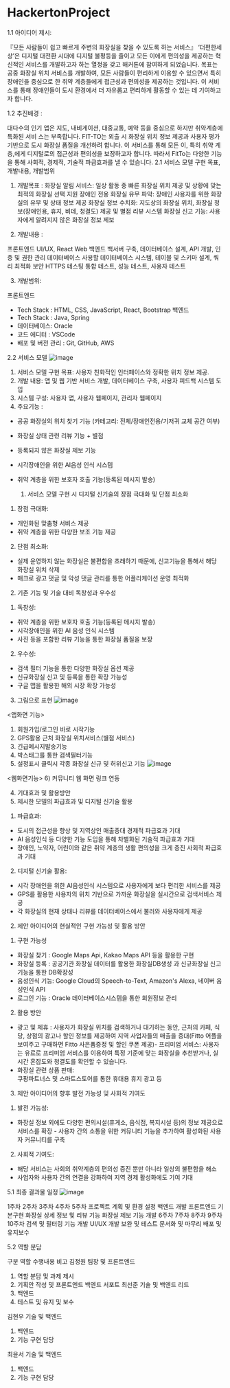# HackertonProject


1.1 아이디어 제시: 


『모든 사람들이 쉽고 빠르게 주변의 화장실을 찾을 수 있도록 하는 서비스』
 ‘더편한세상’은 디지털 대전환 시대에 디지털 불평등을 줄이고 모든 이에게 편의성을 제공하는 혁신적인 서비스를 개발하고자 하는 열정을 갖고 해커톤에 참여하게 되었습니다. 목표는 공중 화장실 위치 서비스를 개발하여, 모든 사람들이 편리하게 이용할 수 있으면서 특히 장애인을 중심으로 한 취약 계층들에게 접근성과 편의성을 제공하는 것입니다. 이 서비스를 통해 장애인들이 도시 환경에서 더 자유롭고 편리하게 활동할 수 있는 데 기여하고자 합니다. 



1.2 추진배경 : 


 대다수의 인기 앱은 지도, 내비게이션, 대중교통, 예약 등을 중심으로 하지만 취약계층에 특화된 서비 스는 부족합니다. FIT-TO는 외출 시 화장실 위치 정보 제공과 사용자 평가 기반으로 도시 화장실 품질을 개선하려 합니다. 이 서비스를 통해 모든 이, 특히 취약 계층,에게 디지털로의 접근성과 편의성을 보장하고자 합니다. 따라서 FitTo는 다양한 기능을 통해 사회적, 경제적, 기술적 파급효과를 낼 수 있습니다.
 2.1 서비스 모델 구현 목표, 개발내용, 개발범위 
1) 개발목표 : 
화장실 알림 서비스: 일상 활동 중 빠른 화장실 위치 제공 및 상황에 맞는 최적의 화장실 선택 지원
장애인 전용 화장실 유무 파악: 장애인 사용자를 위한 화장실의 유무 및 상태 정보 제공
화장실 정보 수치화: 지도상의 화장실 위치, 화장실 정보(장애인용, 휴지, 비데, 청결도) 제공 및 별점 리뷰 시스템
화장실 신고 기능: 사용자에게 알려지지 않은 화장실 정보 제보

2) 개발내용 :

프론트엔드
UI/UX, React Web
백엔드
백서버 구축, 데이터베이스 설계, API 개발, 인증 및 권한 관리
데이터베이스
사용할 데이터베이스 시스템, 테이블 및 스키마 설계, 쿼리 최적화
보안
HTTPS 
테스팅
통합 테스트, 성능 테스트, 사용자 테스트 



3) 개발범위: 

프론트엔드
- Tech Stack : HTML, CSS, JavaScript, React, Bootstrap
백엔드
- Tech Stack : Java, Spring
- 데이터베이스: Oracle
- 코드 에디터 : VSCode
- 배포 및 버전 관리 : Git, GitHub, AWS


2.2 서비스 모델 
![image](https://github.com/maxkim77/HackertonProject/assets/141907655/7868f2f6-526c-45c2-976f-38667e8aa377)
1) 서비스 모델 구현 목표: 사용자 친화적인 인터페이스와 정확한 위치 정보 제공.
2) 개발 내용: 앱 및 웹 기반 서비스 개발, 데이터베이스 구축, 사용자 피드백 시스템 도입
3) 시스템 구성: 사용자 앱, 사용자 웹페이지, 관리자 웹페이지
4) 주요기능 : 
- 공공 화장실의 위치 찾기 기능 (카테고리: 전체/장애인전용/기저귀 교체 공간 여부)
- 화장실 상태 관련 리뷰 기능 + 별점
- 등록되지 않은 화장실 제보 기능
- 시각장애인을 위한 AI음성 인식 시스템
- 취약 계층을 위한 보호자 호출 기능(등록된 메시지 발송)

  1. 서비스 모델 구현 시 디지털 신기술의 장점 극대화 및 단점 최소화
1) 장점 극대화: 
- 개인화된 맞춤형 서비스 제공
- 취약 계층을 위한 다양한 보조 기능 제공

2) 단점 최소화: 
- 실제 운영하지 않는 화장실은 불편함을 초래하기 때문에, 신고기능을 통해서 해당 화장실 위치 삭제
- 매크로 광고 댓글 및 악성 댓글 관리를 통한 어플리케이션 운영 최적화

2. 기존 기능 및 기술 대비 독창성과 우수성
1) 독창성: 
- 취약 계층을 위한 보호자 호출 기능(등록된 메시지 발송) 
- 시각장애인을 위한 AI 음성 인식 시스템
- 사진 등을 포함한 리뷰 기능을 통한 화장실 품질을 보장

2) 우수성:
- 검색 필터 기능을 통한 다양한 화장실 옵션 제공
- 신규화장실 신고 및 등록을 통한 확장 가능성
- 구글 맵을 활용한 해외 시장 확장 가능성

3. 그림으로 표현
![image](https://github.com/maxkim77/HackertonProject/assets/141907655/937b1acc-c6fe-46ef-abb5-d62169d1cf15)

<앱화면 기능>
1) 회원가입/로그인 바로 시작기능
2) GPS활용 근처 화장실 위치서비스(별점 서비스)
3) 긴급메시지발송기능
4) 박스태그를 통한 검색필터기능
5) 설정표시 클릭시 각종 화장실 신규 및 허위신고 기능
![image](https://github.com/maxkim77/HackertonProject/assets/141907655/1ae92658-9c9b-48fa-9021-e1dad3127030)

<웹화면기능>
6) 커뮤니티 웹 화면 링크 연동


4. 기대효과 및 활용방안
1. 제시한 모델의 파급효과 및 디지털 신기술 활용
1) 파급효과: 
- 도시의 접근성을 향상 및 지역상인 매출증대 경제적 파급효과 기대
- AI 음성인식 등 다양한 기능 도입을 통해 차별화된 기술적 파급효과 기대
- 장애인, 노약자, 어린이와 같은 취약 계층의 생활 편의성을 크게 증진 사회적 파급효과 기대
2) 디지털 신기술 활용: 
- 시각 장애인을 위한 AI음성인식 시스템으로 사용자에게 보다 편리한 서비스를 제공
- GPS를 활용한 사용자의 위치 기반으로 가까운 화장실을 실시간으로 검색서비스 제공
- 각 화장실의 현재 상태나 리뷰를 데이터베이스에서 불러와 사용자에게 제공

2. 제안 아이디어의 현실적인 구현 가능성 및 활용 방안
1) 구현 가능성
- 화장실 찾기 : Google Maps Api, Kakao Maps API 등을 활용한 구현
- 화장실 등록 : 공공기관 화장실 데이터를 활용한 화장실DB생성 과 신규화장실 신고 기능을 통한 DB확장성
- 음성인식 기능: Google Cloud의 Speech-to-Text, Amazon's Alexa, 네이버 음성인식 API
- 로그인 기능 : Oracle 데이터베이스시스템을 통한 회원정보 관리
2) 활용 방안
- 광고 및 제휴 : 사용자가 화장실 위치를 검색하거나 대기하는 동안, 근처의 카페, 식당, 상점의 광고나 할인 정보를 제공하여 지역 사업자들의 매출을 증대(Fitto 어플을 보여주고 구매하면 Fitto 사은품증정 및 할인 쿠폰 제공)- 프리미엄 서비스: 
사용자는 유료로 프리미엄 서비스를 이용하여 특정 기준에 맞는 화장실을 추천받거나, 실시간 혼잡도와 청결도를 확인할 수 있습니다.
- 화장실 관련 상품 판매:  
쿠팡파트너스 및 스마트스토어를 통한 휴대용 휴지 광고 등

3. 제안 아이디어의 향후 발전 가능성 및 사회적 기여도
1) 발전 가능성: 
- 화장실 정보 외에도 다양한 편의시설(휴게소, 음식점, 복지시설 등)의 정보 제공으로 서비스를 확장 - 사용자 간의 소통을 위한 커뮤니티 기능을 추가하여 활성화된 사용자 커뮤니티를 구축
2) 사회적 기여도: 
- 해당 서비스는 사회의 취약계층의 편의성 증진 뿐만 아니라 일상의 불편함을 해소
- 사업자와 사용자 간의 연결을 강화하여 지역 경제 활성화에도 기여 기대


5.1 최종 결과물 일정
![image](https://github.com/maxkim77/HackertonProject/assets/141907655/cd2e2e45-ad86-4fa9-81ed-8e98e8919798)

1주차
2주차
3주차 
4주차
5주차
프로젝트 계획 및 환경 설정
백엔드 개발
프론트엔드
기본구현
화장실 상세 정보 및 리뷰 기능
화장실 제보 
기능 개발
6주차 
7주차
8주차
9주차
10주차
검색 및 
필터링 기능 개발
UI/UX 개발
보완 및 테스트
문서화 및 마무리
배포 및 유지보수


5.2 역할 분담

구분
역할
수행내용 
비고
김정원
팀장 및 프론트엔드
1) 역할 분담 및 과제 제시
2) 기획안 작성 및 프론트엔드
백엔드
서포트
최선준
기술 및 백엔드 리드
1) 백엔드
2) 테스트 및 유지 및 보수

김현우
기술 및 백엔드
1) 백엔드
2) 기능 구현 담당

최윤서
기술 및 백엔드
1) 백엔드
2) 기능 구현 담당



